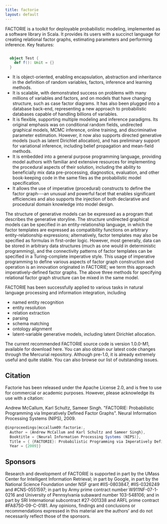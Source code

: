 ```yaml
---
title: factorie
layout: default
---
```


FACTORIE is a toolkit for deployable probabilistic modeling, implemented as a software library in Scala. It provides its users with a succinct language for creating relational factor graphs, estimating parameters and performing inference.  Key features:

```scala

  object Test {
    def f(): Unit = {}
  }


```

* It is object-oriented, enabling encapsulation, abstraction and inheritance in the definition of random variables, factors, inference and learning methods.
* It is scalable, with demonstrated success on problems with many millions of variables and factors, and on models that have changing structure, such as case factor diagrams.  It has also been plugged into a database back-end, representing a new approach to probabilistic databases capable of handling billions of variables.
* It is flexible, supporting multiple modeling and inference paradigms.  Its original emphasis was on conditional random fields, undirected graphical models, MCMC inference, online training, and discriminative parameter estimation.  However, it now also supports directed generative models (such as latent Dirichlet allocation), and has preliminary support for variational inference, including belief propagation and mean-field methods.
* It is embedded into a general purpose programming language, providing model authors with familiar and extensive resources for implementing the procedural aspects of their solution, including the ability to beneficially mix data pre-processing, diagnostics, evaluation, and other book-keeping code in the same files as the probabilistic model specification.
* It allows the use of imperative (procedural) constructs to define the factor graph---an unusual and powerful facet that enables significant efficiencies and also supports the injection of both declarative and procedural domain knowledge into model design.

The structure of generative models can be expressed as a program that describes the generative storyline.  The structure undirected graphical models can be specified in an entity-relationship language, in which the factor templates are expressed as compatibility functions on arbitrary entity-relationship expressions; alternatively, factor templates may also be specified as formulas in first-order logic.  However, most generally, data can be stored in arbitrary data structures (much as one would in deterministic programming), and the connectivity patterns of factor templates can be specified in a Turing-complete imperative style.  This usage of imperative programming to define various aspects of factor graph construction and operation is an innovation originated in FACTORIE; we term this approach imperatively-defined factor graphs.  The above three methods for specifying relational factor graph structure can be mixed in the same model.

FACTORIE has been successfully applied to various tasks in natural language processing and information integration, including

*  named entity recognition
*  entity resolution
*  relation extraction
*  parsing
*  schema matching
*  ontology alignment
*  latent-variable generative models, including latent Dirichlet allocation.

The current recommended FACTORIE source code is version 1.0.0-M1, available for download here.  You can also obtain our latest code changes through the Mercurial repository. Although pre-1.0, it is already extremely useful and quite stable. You can also browse our list of outstanding issues. 

Citation
---

Factorie has been released under the Apache License 2.0, and is free to use for commercial or academic purposes. However, please acknowledge its use with a citation:

Andrew McCallum, Karl Schultz, Sameer Singh. "FACTORIE: Probabilistic Programming via Imperatively Defined Factor Graphs". Neural Information Processing Systems (NIPS), 2009.

```scala
@inproceedings{mccallum09:factorie:,
  Author = {Andrew McCallum and Karl Schultz and Sameer Singh}, 
  Booktitle = {Neural Information Processing Systems (NIPS)}, 
  Title = { {FACTORIE}: Probabilistic Programming via Imperatively Defined Factor Graphs}, 
  Year = {2009}}
```

Sponsors
---

Research and development of FACTORIE is supported in part by the UMass Center for Intelligent Information Retrieval; in part by Google, in part by the National Science Foundation under NSF grant #IIS-0803847, #IIS-0326249 and #CNS-0551597; in part by Army prime contract number W911NF-07-1-0216 and University of Pennsylvania subaward number 103-548106; and in part by SRI International subcontract #27-001338 and ARFL prime contract #FA8750-09-C-0181. Any opinions, findings and conclusions or recommendations expressed in this material are the authors' and do not necessarily reflect those of the sponsors.
